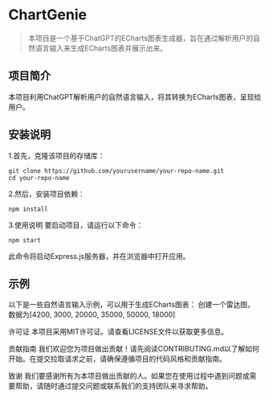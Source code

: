 # ChartGenie
> 本项目是一个基于ChatGPT的ECharts图表生成器，旨在通过解析用户的自然语言输入来生成ECharts图表并展示出来。

## 项目简介
本项目利用ChatGPT解析用户的自然语言输入，将其转换为ECharts图表，呈现给用户。

## 安装说明
1.首先，克隆该项目的存储库：
```
git clone https://github.com/yourusername/your-repo-name.git
cd your-repo-name
```
2.然后，安装项目依赖：
```
npm install
```
3.使用说明
要启动项目，请运行以下命令：
```
npm start
```
此命令将启动Express.js服务器，并在浏览器中打开应用。


## 示例
以下是一些自然语言输入示例，可以用于生成ECharts图表：
创建一个雷达图，数据为[4200, 3000, 20000, 35000, 50000, 18000]



许可证
本项目采用MIT许可证。请查看LICENSE文件以获取更多信息。

贡献指南
我们欢迎您为项目做出贡献！请先阅读CONTRIBUTING.md以了解如何开始。在提交拉取请求之前，请确保遵循项目的代码风格和贡献指南。

致谢
我们要感谢所有为本项目做出贡献的人。如果您在使用过程中遇到问题或需要帮助，请随时通过提交问题或联系我们的支持团队来寻求帮助。
